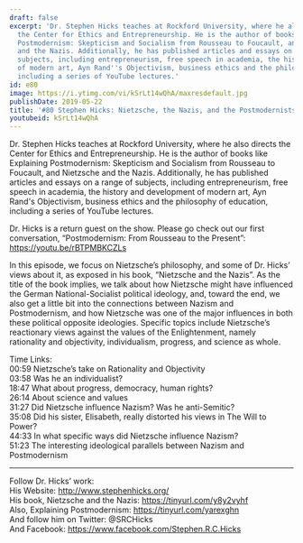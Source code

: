 ```yaml
---
draft: false
excerpt: 'Dr. Stephen Hicks teaches at Rockford University, where he also directs
  the Center for Ethics and Entrepreneurship. He is the author of books like Explaining
  Postmodernism: Skepticism and Socialism from Rousseau to Foucault, and Nietzsche
  and the Nazis. Additionally, he has published articles and essays on a range of
  subjects, including entrepreneurism, free speech in academia, the history and development
  of modern art, Ayn Rand''s Objectivism, business ethics and the philosophy of education,
  including a series of YouTube lectures.'
id: e80
image: https://i.ytimg.com/vi/kSrLt14wQhA/maxresdefault.jpg
publishDate: 2019-05-22
title: '#80 Stephen Hicks: Nietzsche, the Nazis, and the Postmodernists'
youtubeid: kSrLt14wQhA
---
```

Dr. Stephen Hicks teaches at Rockford University, where he also directs the Center for Ethics and Entrepreneurship. He is the author of books like Explaining Postmodernism: Skepticism and Socialism from Rousseau to Foucault, and Nietzsche and the Nazis. Additionally, he has published articles and essays on a range of subjects, including entrepreneurism, free speech in academia, the history and development of modern art, Ayn Rand's Objectivism, business ethics and the philosophy of education, including a series of YouTube lectures.

Dr. Hicks is a return guest on the show. Please go check out our first conversation, “Postmodernism: From Rousseau to the Present”: https://youtu.be/rBTPMBKCZLs

In this episode, we focus on Nietzsche’s philosophy, and some of Dr. Hicks’ views about it, as exposed in his book, “Nietzsche and the Nazis”. As the title of the book implies, we talk about how Nietzsche might have influenced the German National-Socialist political ideology, and, toward the end, we also get a little bit into the connections between Nazism and Postmodernism, and how Nietzsche was one of the major influences in both these political opposite ideologies. Specific topics include Nietzsche’s reactionary views against the values of the Enlightenment, namely rationality and objectivity, individualism, progress, and science as whole.

Time Links:  
00:59  Nietzsche’s take on Rationality and Objectivity        
03:58  Was he an individualist?    
18:47  What about progress, democracy, human rights?  
26:14  About science and values  
31:27  Did Nietzsche influence Nazism? Was he anti-Semitic?          
35:08  Did his sister, Elisabeth, really distorted his views in The Will to Power?       
44:33  In what specific ways did Nietzsche influence Nazism?    
51:23  The interesting ideological parallels between Nazism and Postmodernism   

---

Follow Dr. Hicks’ work:  
His Website: http://www.stephenhicks.org/  
His book, Nietzsche and the Nazis: https://tinyurl.com/y8y2vyhf  
Also, Explaining Postmodernism: https://tinyurl.com/yarexghn  
And follow him on Twitter: @SRCHicks  
 And Facebook: https://www.facebook.com/Stephen.R.C.Hicks
